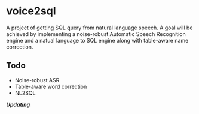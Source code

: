# voice2sql

A project of getting SQL query from natural language speech. A goal will be achieved by implementing a noise-robust Automatic Speech Recognition engine and a natual language to SQL engine along with table-aware name correction.

## Todo
- Noise-robust ASR
- Table-aware word correction
- NL2SQL

***Updating***
